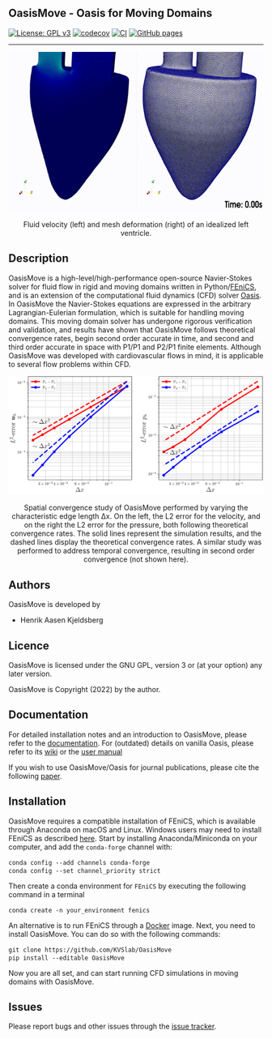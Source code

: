 ## OasisMove - Oasis for Moving Domains
[![License: GPL v3](https://img.shields.io/badge/License-GPLv3-blue.svg)](https://www.gnu.org/licenses/gpl-3.0)
[![codecov](https://codecov.io/gh/KVSlab/OasisMove/branch/main/graph/badge.svg?token=M2NMX6HOSZ)](https://codecov.io/gh/KVSlab/OasisMove)
[![CI](https://github.com/kvslab/oasismove/actions/workflows/check_and_test_package.yml/badge.svg)](https://github.com/kvslab/oasismove/actions/workflows/check_and_test_package.yml)
[![GitHub pages](https://github.com/kvslab/oasismove/actions/workflows/deploy_pages.yml/badge.svg)](https://github.com/kvslab/oasismove/actions/workflows/deploy_pages.yml)
_________________

<p align="center">
    <img src="docs/figures/moving_ventricle.gif" width="640" height="315" alt="Left ventricle flow"/>
</p>
<p align="center">
    Fluid velocity (left) and mesh deformation (right) of an idealized left ventricle. 
</p>


Description
-----------
OasisMove is a high-level/high-performance open-source Navier-Stokes solver for fluid flow in rigid and moving domains
written in Python/[FEniCS](https://fenicsproject.org/), and is an extension of the computational fluid dynamics (CFD)
solver [Oasis](https://github.com/mikaem/Oasis). In OasisMove the Navier-Stokes equations are expressed in the
arbitrary Lagrangian-Eulerian formulation, which is suitable for handling moving domains. This moving domain solver has
undergone rigorous verification and validation, and results have shown that OasisMove follows theoretical convergence
rates, begin second order accurate in time, and second and third order accurate in space with P1/P1 and P2/P1 finite
elements. Although OasisMove was developed with cardiovascular flows in mind, it is applicable to several flow problems
within CFD.

<p align="center">
    <img src=docs/figures/verification_u_p.png width="630 height="470" alt="Convergence rate analysis"/>
</p>
<p align="center">
    Spatial convergence study of OasisMove performed by varying the characteristic edge length Δx. On the left, the L2 error for the
    velocity, and on the right the L2 error for the pressure, both following theoretical convergence rates. 
    The solid lines represent the simulation results, and the dashed lines display the theoretical convergence rates. 
    A similar study was performed to address temporal convergence, resulting in second order convergence (not shown here). 
</p>


Authors
-------
OasisMove is developed by

* Henrik Aasen Kjeldsberg

Licence
-------
OasisMove is licensed under the GNU GPL, version 3 or (at your option) any later version.

OasisMove is Copyright (2022) by the author.

Documentation
-------------
For detailed installation notes and an introduction to OasisMove, please refer to
the [documentation](https://oasismove.readthedocs.io/en/latest/). For (outdated) details on vanilla Oasis, please refer
to its [wiki](https://github.com/mikaem/oasis/wiki) or
the [user manual](https://github.com/mikaem/Oasis/tree/master/doc/usermanual.pdf)

If you wish to use OasisMove/Oasis for journal publications, please cite the
following [paper](http://www.sciencedirect.com/science/article/pii/S0010465514003786).


Installation
------------
OasisMove requires a compatible installation of FEniCS, which is available through Anaconda on macOS and Linux. Windows
users may need to install FEniCS as described [here](https://fenicsproject.org/download/). Start by installing
Anaconda/Miniconda on your computer, and add the `conda-forge` channel with:

    conda config --add channels conda-forge
    conda config --set channel_priority strict

Then create a conda environment for `FEniCS` by executing the following command in a terminal

    conda create -n your_environment fenics 

An alternative is to run FEniCS through a [Docker](https://www.docker.com/) image. Next, you need to install OasisMove.
You can do so with the following commands:

    git clone https://github.com/KVSlab/OasisMove
    pip install --editable OasisMove

Now you are all set, and can start running CFD simulations in moving domains with OasisMove.

Issues
------
Please report bugs and other issues through the [issue tracker](https://github.com/KVSlab/OasisMove/issues).

